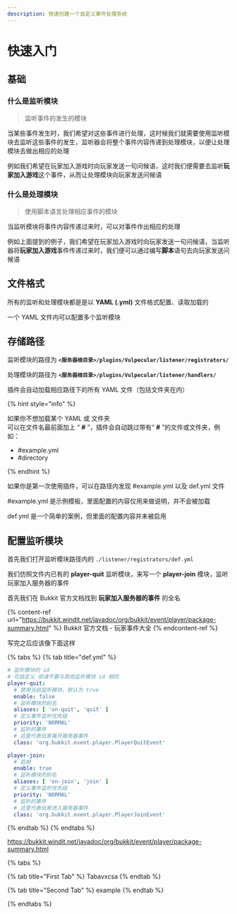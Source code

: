 ```yaml
---
description: 快速创建一个自定义事件处理系统
---
```


# 快速入门

## 基础

### 什么是监听模块

> 监听事件的发生的模块

当某些事件发生时，我们希望对这些事件进行处理，这时候我们就需要使用监听模块去监听这些事件的发生，监听器会将整个事件内容传递到处理模块，以便让处理模块去做出相应的处理

例如我们希望在玩家加入游戏时向玩家发送一句问候语，这时我们便需要去监听**玩家加入游戏**这个事件，从而让处理模块向玩家发送问候语

### 什么是处理模块

> 使用脚本语言处理相应事件的模块

当监听模块将事件内容传递过来时，可以对事件作出相应的处理

例如上面提到的例子，我们希望在玩家加入游戏时向玩家发送一句问候语，当监听器将**玩家加入游戏**事件传递过来时，我们便可以通过编写**脚本**语句去向玩家发送问候语

## 文件格式

所有的监听和处理模块都是是以 **YAML (.yml)** 文件格式配置、读取加载的

一个 YAML 文件内可以配置多个监听模块

## 存储路径

监听模块的路径为 **`<服务器根目录>/plugins/Vulpecular/listener/registrators/`**

处理模块的路径为 **`<服务器根目录>/plugins/Vulpecular/listener/handlers/`**

插件会自动加载相应路径下的所有 YAML 文件（包括文件夹在内）

{% hint style="info" %}

如果你不想加载某个 YAML 或 文件夹<br>
可以在文件名最前面加上 “ **#** ”，插件会自动跳过带有“ **#** ”的文件或文件夹，例如：
- #example.yml
- #directory

{% endhint %}

如果你是第一次使用插件，可以在路径内发现 #example.yml 以及 def.yml 文件

#example.yml 是示例模板，里面配置的内容仅用来做说明，并不会被加载

def.yml 是一个简单的案例，但里面的配置内容并未被启用

## 配置监听模块

首先我们打开监听模块路径内的 `./listener/registrators/def.yml`

我们仿照文件内已有的 **player-quit** 监听模块，来写一个 **player-join** 模块，监听玩家加入服务器的事件

首先我们在 Bukkit 官方文档找到 **玩家加入服务器的事件** 的全名

{% content-ref url="https://bukkit.windit.net/javadoc/org/bukkit/event/player/package-summary.html" %}
Bukkit 官方文档 - 玩家事件大全
{% endcontent-ref %}

写完之后应该像下面这样

{% tabs %}
{% tab title="def.yml" %}
```yaml
# 监听模块的 id
# 可自定义 但请不要与其他监听模块 id 相同
player-quit:
  # 禁用当前监听模块，默认为 true
  enable: false
  # 监听模块的别名
  aliases: [ 'on-quit', 'quit' ]
  # 定义事件监听优先级
  priority: 'NORMAL'
  # 监听的事件
  # 这里代表玩家离开服务器事件
  class: 'org.bukkit.event.player.PlayerQuitEvent'

player-join:
  # 启用
  enable: true
  # 监听模块的别名
  aliases: [ 'on-join', 'join' ]
  # 定义事件监听优先级
  priority: 'NORMAL'
  # 监听的事件
  # 这里代表玩家进入服务器事件
  class: 'org.bukkit.event.player.PlayerJoinEvent'
```
{% endtab %}
{% endtabs %}




https://bukkit.windit.net/javadoc/org/bukkit/event/player/package-summary.html

{% tabs %}

{% tab title="First Tab" %}
Tabavxcsa
{% endtab %}

{% tab title="Second Tab" %}
example
{% endtab %}

{% endtabs %}